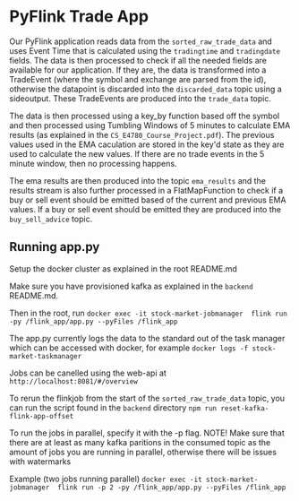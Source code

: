 # PyFlink Trade App

Our PyFlink application reads data from the `sorted_raw_trade_data` and uses Event Time that is calculated using the
`tradingtime` and `tradingdate` fields. The data is then processed to check if all the needed fields are available
for our application. If they are, the data is transformed into a TradeEvent (where the symbol and exchange are parsed from the id),
otherwise the datapoint is discarded into the `discarded_data` topic using a sideoutput. These TradeEvents are produced into the
`trade_data` topic.

The data is then processed using a key_by function based off the symbol and then processed using Tumbling Windows of 5 minutes to calculate EMA results (as explained in the `CS_E4780_Course_Project.pdf`). The previous values used in the EMA caculation are stored
in the key'd state as they are used to calculate the new values. If there are no trade events in the 5 minute window, then no processing happens.

The ema results are then produced into the topic `ema_results` and the results stream is also further processed in a FlatMapFunction
to check if a buy or sell event should be emitted based of the current and previous EMA values. If a buy or sell event should be emitted
they are produced into the `buy_sell_advice` topic.


## Running app.py

Setup the docker cluster as explained in the root README.md

Make sure you have provisioned kafka as explained in the `backend` README.md.

Then in the root, run `docker exec -it stock-market-jobmanager  flink run -py /flink_app/app.py --pyFiles /flink_app`

The app.py currently logs the data to the standard out of the task manager which can be accessed
with docker, for example `docker logs -f stock-market-taskmanager`

Jobs can be canelled using the web-api at `http://localhost:8081/#/overview`

To rerun the flinkjob from the start of the `sorted_raw_trade_data` topic, you can run the script found in the `backend` directory
`npm run reset-kafka-flink-app-offset`

To run the jobs in parallel, specify it with the -p flag. NOTE! Make sure that
there are at least as many kafka paritions in the consumed topic as the amount of jobs
you are running in parallel, otherwise there will be issues with watermarks

Example (two jobs running parallel)
`docker exec -it stock-market-jobmanager  flink run -p 2 -py /flink_app/app.py --pyFiles /flink_app`
